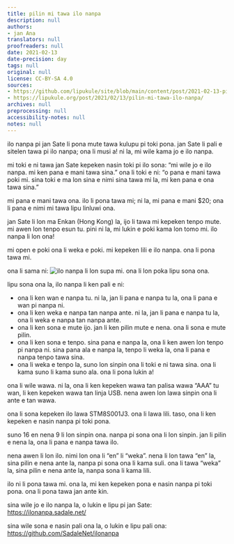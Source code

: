 ```yaml
---
title: pilin mi tawa ilo nanpa
description: null
authors:
- jan Ana
translators: null
proofreaders: null
date: 2021-02-13
date-precision: day
tags: null
original: null
license: CC-BY-SA 4.0
sources:
- https://github.com/lipukule/site/blob/main/content/post/2021-02-13-pilinmitawailonanpa.md
- https://lipukule.org/post/2021/02/13/pilin-mi-tawa-ilo-nanpa/
archives: null
preprocessing: null
accessibility-notes: null
notes: null
---
```


ilo nanpa pi jan Sate li pona mute tawa kulupu pi toki pona. jan Sate li pali e sitelen tawa pi ilo nanpa; ona li musi a! ni la, mi wile kama jo e ilo nanpa.

mi toki e ni tawa jan Sate kepeken nasin toki pi ilo sona: “mi wile jo e ilo nanpa. mi ken pana e mani tawa sina.” ona li toki e ni: “o pana e mani tawa poki mi. sina toki e ma lon sina e nimi sina tawa mi la, mi ken pana e ona tawa sina.”

mi pana e mani tawa ona. ilo li pona tawa mi; ni la, mi pana e mani $20; ona li pana e nimi mi tawa lipu linluwi ona.

jan Sate li lon ma Enkan (Hong Kong) la, ijo li tawa mi kepeken tenpo mute. mi awen lon tenpo esun tu. pini ni la, mi lukin e poki kama lon tomo mi. ilo nanpa li lon ona!

mi open e poki ona li weka e poki. mi kepeken lili e ilo nanpa. ona li pona tawa mi.

ona li sama ni:
![ilo nanpa li lon supa mi. ona li lon poka lipu sona ona.](/images/ilonanpa.jpg)

lipu sona ona la, ilo nanpa li ken pali e ni:
 - ona li ken wan e nanpa tu. ni la, jan li pana e nanpa tu la, ona li pana e wan pi nanpa ni.
 - ona li ken weka e nanpa tan nanpa ante. ni la, jan li pana e nanpa tu la, ona li weka e nanpa tan nanpa ante.
 - ona li ken sona e mute ijo. jan li ken pilin mute e nena. ona li sona e mute pilin.
 - ona li ken sona e tenpo. sina pana e nanpa la, ona li ken awen lon tenpo pi nanpa ni. sina pana ala e nanpa la, tenpo li weka la, ona li pana e nanpa tenpo tawa sina.
  - ona li weka e tenpo la, suno lon sinpin ona li toki e ni tawa sina. ona li kama suno li kama suno ala. ona li pona lukin a!

ona li wile wawa. ni la, ona li ken kepeken wawa tan palisa wawa “AAA” tu wan, li ken kepeken wawa tan linja USB. nena awen lon lawa sinpin ona li ante e tan wawa.

ona li sona kepeken ilo lawa STM8S001J3. ona li lawa lili. taso, ona li ken kepeken e nasin nanpa pi toki pona.

suno 16 en nena 9 li lon sinpin ona. nanpa pi sona ona li lon sinpin. jan li pilin e nena la, ona li pana e nanpa tawa ilo.

nena awen li lon ilo. nimi lon ona li “en” li “weka”. nena li lon tawa “en” la, sina pilin e nena ante la, nanpa pi sona ona li kama suli. ona li tawa “weka” la, sina pilin e nena ante la, nanpa sona li kama lili.

ilo ni li pona tawa mi. ona la, mi ken kepeken pona e nasin nanpa pi toki pona. ona li pona tawa jan ante kin.

sina wile jo e ilo nanpa la, o lukin e lipu pi jan Sate: https://ilonanpa.sadale.net/

sina wile sona e nasin pali ona la, o lukin e lipu pali ona: https://github.com/SadaleNet/ilonanpa